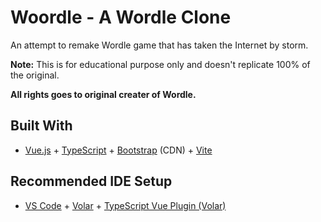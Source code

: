 # Woordle - A Wordle Clone

An attempt to remake Wordle game that has taken the Internet by storm.

**Note:** This is for educational purpose only and doesn't replicate 100% of the original. 

**All rights goes to original creater of Wordle.**

## Built With

- [Vue.js](https://vuejs.org/) + [TypeScript](https://www.typescriptlang.org/) + [Bootstrap](https://getbootstrap.com/) (CDN) + [Vite](https://vitejs.dev/)

## Recommended IDE Setup

- [VS Code](https://code.visualstudio.com/) + [Volar](https://marketplace.visualstudio.com/items?itemName=Vue.volar) + [TypeScript Vue Plugin (Volar)](https://marketplace.visualstudio.com/items?itemName=Vue.vscode-typescript-vue-plugin)
